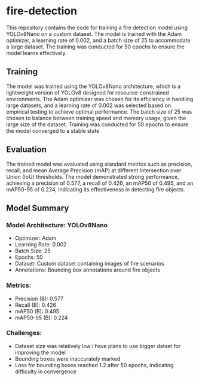 # fire-detection

This repository contains the code for training a fire detection model using YOLOv8Nano on a custom dataset. The model is trained with the Adam optimizer, a learning rate of 0.002, and a batch size of 25 to accommodate a large dataset. The training was conducted for 50 epochs to ensure the model learns effectively.

## Training
The model was trained using the YOLOv8Nano architecture, which is a lightweight version of YOLOv8 designed for resource-constrained environments. The Adam optimizer was chosen for its efficiency in handling large datasets, and a learning rate of 0.002 was selected based on empirical testing to achieve optimal performance. The batch size of 25 was chosen to balance between training speed and memory usage, given the large size of the dataset. Training was conducted for 50 epochs to ensure the model converged to a stable state

## Evaluation
The trained model was evaluated using standard metrics such as precision, recall, and mean Average Precision (mAP) at different Intersection over Union (IoU) thresholds. The model demonstrated strong performance, achieving a precision of 0.577, a recall of 0.426, an mAP50 of 0.495, and an mAP50-95 of 0.224, indicating its effectiveness in detecting fire objects.

## Model Summary
### Model Architecture: YOLOv8Nano
- Optimizer: Adam
- Learning Rate: 0.002
- Batch Size: 25
- Epochs: 50
- Dataset: Custom dataset containing images of fire scenarios
- Annotations: Bounding box annotations around fire objects
### Metrics:
- Precision (B): 0.577
- Recall (B): 0.426
- mAP50 (B): 0.495
- mAP50-95 (B): 0.224
### Challenges:
- Dataset size was relatively low i have plans to use bigger datset for improving the model
- Bounding boxes were inaccurately marked
- Loss for bounding boxes reached 1.2 after 50 epochs, indicating difficulty in convergence 
